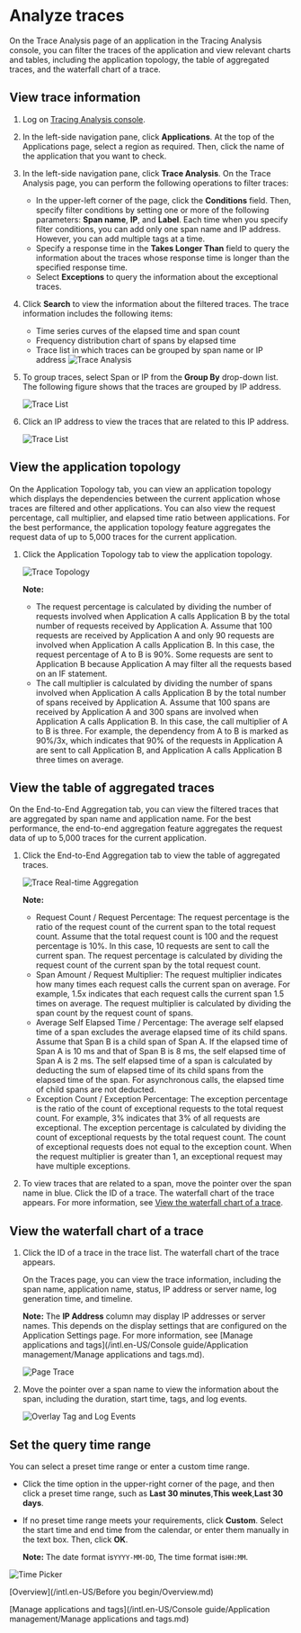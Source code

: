 # Analyze traces

On the Trace Analysis page of an application in the Tracing Analysis console, you can filter the traces of the application and view relevant charts and tables, including the application topology, the table of aggregated traces, and the waterfall chart of a trace.

## View trace information

1.  Log on [Tracing Analysis console](https://tracing-sg.console.aliyun.com/).

2.  In the left-side navigation pane, click **Applications**. At the top of the Applications page, select a region as required. Then, click the name of the application that you want to check.

3.  In the left-side navigation pane, click **Trace Analysis**. On the Trace Analysis page, you can perform the following operations to filter traces:

    -   In the upper-left corner of the page, click the **Conditions** field. Then, specify filter conditions by setting one or more of the following parameters: **Span name**, **IP**, and **Label**. Each time when you specify filter conditions, you can add only one span name and IP address. However, you can add multiple tags at a time.
    -   Specify a response time in the **Takes Longer Than** field to query the information about the traces whose response time is longer than the specified response time.
    -   Select **Exceptions** to query the information about the exceptional traces.
4.  Click **Search** to view the information about the filtered traces. The trace information includes the following items:

    -   Time series curves of the elapsed time and span count
    -   Frequency distribution chart of spans by elapsed time
    -   Trace list in which traces can be grouped by span name or IP address
    ![Trace Analysis](https://static-aliyun-doc.oss-accelerate.aliyuncs.com/assets/img/en-US/7955458061/p63933.png)

5.  To group traces, select Span or IP from the **Group By** drop-down list. The following figure shows that the traces are grouped by IP address.

    ![Trace List](https://static-aliyun-doc.oss-accelerate.aliyuncs.com/assets/img/en-US/7955458061/p63959.png)

6.  Click an IP address to view the traces that are related to this IP address.

    ![Trace List](https://static-aliyun-doc.oss-accelerate.aliyuncs.com/assets/img/en-US/7955458061/p63960.png)


## View the application topology

On the Application Topology tab, you can view an application topology which displays the dependencies between the current application whose traces are filtered and other applications. You can also view the request percentage, call multiplier, and elapsed time ratio between applications. For the best performance, the application topology feature aggregates the request data of up to 5,000 traces for the current application.

1.  Click the Application Topology tab to view the application topology.

    ![Trace Topology ](https://static-aliyun-doc.oss-accelerate.aliyuncs.com/assets/img/en-US/4876458061/p66600.png)

    **Note:**

    -   The request percentage is calculated by dividing the number of requests involved when Application A calls Application B by the total number of requests received by Application A. Assume that 100 requests are received by Application A and only 90 requests are involved when Application A calls Application B. In this case, the request percentage of A to B is 90%. Some requests are sent to Application B because Application A may filter all the requests based on an IF statement.
    -   The call multiplier is calculated by dividing the number of spans involved when Application A calls Application B by the total number of spans received by Application A. Assume that 100 spans are received by Application A and 300 spans are involved when Application A calls Application B. In this case, the call multiplier of A to B is three. For example, the dependency from A to B is marked as 90%/3x, which indicates that 90% of the requests in Application A are sent to call Application B, and Application A calls Application B three times on average.

## View the table of aggregated traces

On the End-to-End Aggregation tab, you can view the filtered traces that are aggregated by span name and application name. For the best performance, the end-to-end aggregation feature aggregates the request data of up to 5,000 traces for the current application.

1.  Click the End-to-End Aggregation tab to view the table of aggregated traces.

    ![Trace Real-time Aggregation](https://static-aliyun-doc.oss-accelerate.aliyuncs.com/assets/img/en-US/4876458061/p66616.png)

    **Note:**

    -   Request Count / Request Percentage: The request percentage is the ratio of the request count of the current span to the total request count. Assume that the total request count is 100 and the request percentage is 10%. In this case, 10 requests are sent to call the current span. The request percentage is calculated by dividing the request count of the current span by the total request count.
    -   Span Amount / Request Multiplier: The request multiplier indicates how many times each request calls the current span on average. For example, 1.5x indicates that each request calls the current span 1.5 times on average. The request multiplier is calculated by dividing the span count by the request count of spans.
    -   Average Self Elapsed Time / Percentage: The average self elapsed time of a span excludes the average elapsed time of its child spans. Assume that Span B is a child span of Span A. If the elapsed time of Span A is 10 ms and that of Span B is 8 ms, the self elapsed time of Span A is 2 ms. The self elapsed time of a span is calculated by deducting the sum of elapsed time of its child spans from the elapsed time of the span. For asynchronous calls, the elapsed time of child spans are not deducted.
    -   Exception Count / Exception Percentage: The exception percentage is the ratio of the count of exceptional requests to the total request count. For example, 3% indicates that 3% of all requests are exceptional. The exception percentage is calculated by dividing the count of exceptional requests by the total request count. The count of exceptional requests does not equal to the exception count. When the request multiplier is greater than 1, an exceptional request may have multiple exceptions.
2.  To view traces that are related to a span, move the pointer over the span name in blue. Click the ID of a trace. The waterfall chart of the trace appears. For more information, see [View the waterfall chart of a trace](#section_nn0_y6s_g63).


## View the waterfall chart of a trace

1.  Click the ID of a trace in the trace list. The waterfall chart of the trace appears.

    On the Traces page, you can view the trace information, including the span name, application name, status, IP address or server name, log generation time, and timeline.

    **Note:** The **IP Address** column may display IP addresses or server names. This depends on the display settings that are configured on the Application Settings page. For more information, see [Manage applications and tags](/intl.en-US/Console guide/Application management/Manage applications and tags.md).

    ![Page Trace](../images/p63969.png "Traces page")

2.  Move the pointer over a span name to view the information about the span, including the duration, start time, tags, and log events.

    ![Overlay Tag and Log Events](https://static-aliyun-doc.oss-accelerate.aliyuncs.com/assets/img/en-US/4876458061/p63977.png)


## Set the query time range

You can select a preset time range or enter a custom time range.

-   Click the time option in the upper-right corner of the page, and then click a preset time range, such as **Last 30 minutes**,**This week**,**Last 30 days**.
-   If no preset time range meets your requirements, click **Custom**. Select the start time and end time from the calendar, or enter them manually in the text box. Then, click **OK**.

    **Note:** The date format is`YYYY-MM-DD`, The time format is`HH:MM`.


![Time Picker](../images/p53830.png "Query time range selector")

[Overview](/intl.en-US/Before you begin/Overview.md)

[Manage applications and tags](/intl.en-US/Console guide/Application management/Manage applications and tags.md)

